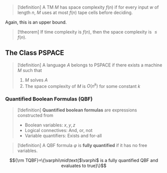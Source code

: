 >[!definition]
>A TM $M$ has space complexity $f(n)$ if for every input $w$ of length $n$, $M$ uses at most $f(n)$ tape cells before deciding.

Again, this is an upper bound.

>[!theorem]
>If time complexity is $f(n)$, then the space complexity is $\leq f(n)$.

## The Class PSPACE

>[!definition]
>A language $A$ belongs to PSPACE if there exists a machine $M$ such that 
>1. $M$ solves $A$
>2. The space complexity of $M$ is $O(n^k)$ for some constant $k$

### Quantified Boolean Formulas (QBF)

>[!definition]
>**Quantified boolean formulas** are expressions constructed from
>- Boolean variables: $x, y, z$
>- Logical connectives: And, or, not
>- Variable quantifiers: Exists and for-all

>[!definition]
>A QBF formula $\varphi$ is **fully quantified** if it has no free variables.

$${\rm TQBF}=\{\varphi\mid\text{$\varphi$ is a fully quantified QBF and evaluates to true}\}$$
